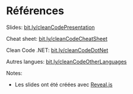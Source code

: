 # Références

Slides: [bit.ly/cleanCodePresentation](http://bit.ly/cleanCodePresentation)

Cheat sheet: [bit.ly/cleanCodeCheatSheet](http://bit.ly/cleanCodeCheatSheet)

Clean Code .NET: [bit.ly/cleanCodeDotNet](http://bit.ly/cleanCodeDotNet)

Autres langues: [bit.ly/cleanCodeOtherLanguages](http://bit.ly/cleanCodeOtherLanguages)

Notes:
- Les slides ont été créées avec [Reveal.js](https://revealjs.com/#/)
